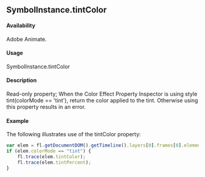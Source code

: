 ## SymbolInstance.tintColor

#### Availability

Adobe Animate.

#### Usage

SymbolInstance.tintColor

#### Description

Read-only property; When the Color Effect Property Inspector is using style tint(colorMode == 'tint'), return the color applied to the tint. Otherwise using this property results in an error.

#### Example

The following illustrates use of the tintColor property:

```javascript
var elem = fl.getDocumentDOM().getTimeline().layers[0].frames[0].elements[0];
if (elem.colorMode == "tint") {
    fl.trace(elem.tintColor);
    fl.trace(elem.tintPercent);
}
```
